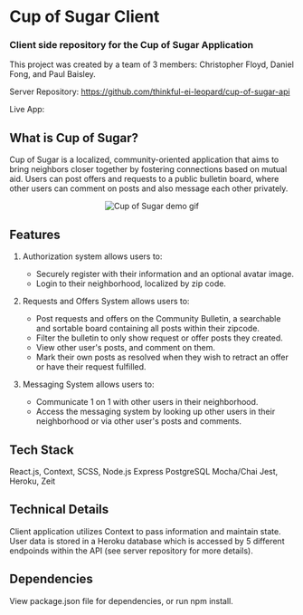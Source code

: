 # Cup of Sugar Client
### Client side repository for the Cup of Sugar Application

This project was created by a team of 3 members: Christopher Floyd, Daniel Fong, and Paul Baisley.

Server Repository: https://github.com/thinkful-ei-leopard/cup-of-sugar-api

Live App: 

## What is Cup of Sugar?

Cup of Sugar is a localized, community-oriented application that aims to bring neighbors closer together by fostering connections based on mutual aid. Users can post offers and requests to a public bulletin board, where other users can comment on posts and also message each other privately.

<p align="center">
<img src="./src/images/cupofsugarloop.gif" align="center" alt="Cup of Sugar demo gif" title="Cup of Sugar demo gif">  
</p>

<!-- Cup of Sugar is an application that seeks to bring local communities together through meaningful interactions. Through it we enable users within close proximity to communicate and request and offer help.  -->

## Features

1. Authorization system allows users to: 
    - Securely register with their information and an optional avatar image.
    - Login to their neighborhood, localized by zip code.

2. Requests and Offers System allows users to:
    - Post requests and offers on the Community Bulletin, a searchable and sortable board containing all posts within their zipcode. 
    - Filter the bulletin to only show request or offer posts they created.
    - View other user's posts, and comment on them. 
    - Mark their own posts as resolved when they wish to retract an offer or have their request fulfilled.
  
3. Messaging System allows users to:
    - Communicate 1 on 1 with other users in their neighborhood.
    - Access the messaging system by looking up other users in their neighborhood or via other user's posts and comments. 

## Tech Stack

React.js, 
Context,
SCSS, 
Node.js
Express
PostgreSQL
Mocha/Chai
Jest,
Heroku,
Zeit

## Technical Details

Client application utilizes Context to pass information and maintain state. User data is stored in a Heroku database which is accessed by 5 different endpoinds within the API (see server repository for more details). 

## Dependencies

View package.json file for dependencies, or run npm install.

